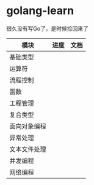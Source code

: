 # golang-learn
很久没有写Go了，是时候捡回来了

| 模块         | 进度 | 文档 |
| ------------ | ---- | ---- |
| 基础类型     |      |      |
| 运算符       |      |      |
| 流程控制     |      |      |
| 函数         |      |      |
| 工程管理     |      |      |
| 复合类型     |      |      |
| 面向对象编程 |      |      |
| 异常处理     |      |      |
| 文本文件处理 |      |      |
| 并发编程     |      |      |
| 网络编程     |      |      |

